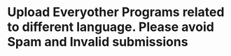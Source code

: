 # Upload Everyother Programs related to different language. Please avoid Spam and Invalid submissions

